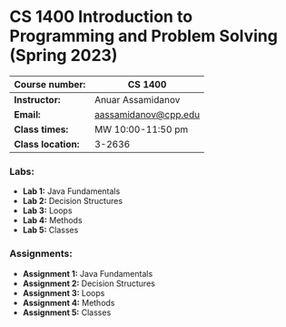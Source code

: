 # CS 1400 Introduction to Programming and Problem Solving (Spring 2023)

|**Course number:** | CS 1400                      |
|-------------------|------------------------------|
|**Instructor:**    | Anuar Assamidanov            |
|**Email:**         | aassamidanov@cpp.edu         |
|**Class times:**   | MW 10:00-11:50 pm            |
|**Class location:**| 3-2636                       |

### Labs:

  * **Lab 1:** Java Fundamentals
  * **Lab 2:** Decision Structures
  * **Lab 3:** Loops
  * **Lab 4:** Methods
  * **Lab 5:** Classes

### Assignments:

  * **Assignment 1:** Java Fundamentals
  * **Assignment 2:** Decision Structures
  * **Assignment 3:** Loops
  * **Assignment 4:** Methods
  * **Assignment 5:** Classes
